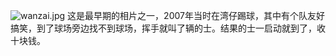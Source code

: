 ![wanzai.jpg](http://ppd8ewq3a.bkt.clouddn.com/wanzai.jpg)
这是最早期的相片之一，2007年当时在湾仔踢球，其中有个队友好搞笑，到了球场旁边找不到球场，挥手就叫了辆的士。结果的士一启动就到了，收十块钱。
